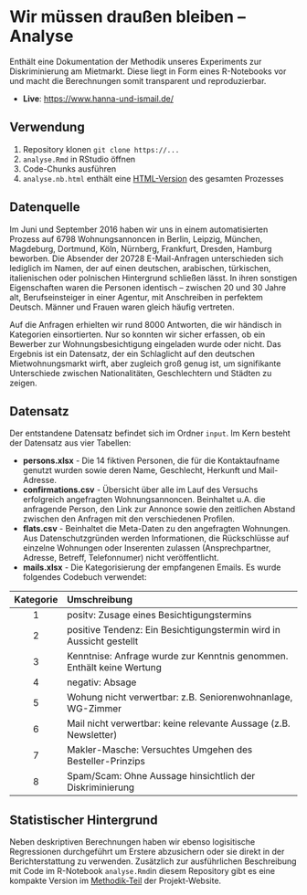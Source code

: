 # Wir müssen draußen bleiben – Analyse
Enthält eine Dokumentation der Methodik unseres Experiments zur Diskriminierung am Mietmarkt. Diese liegt in Form eines R-Notebooks vor und macht die Berechnungen somit transparent und reproduzierbar.

- **Live**: https://www.hanna-und-ismail.de/

## Verwendung
1. Repository klonen `git clone https://...`
2. `analyse.Rmd` in RStudio öffnen
3. Code-Chunks ausführen
4. `analyse.nb.html` enthält eine [HTML-Version](https://br-data.github.io/diskriminierung-mietmarkt-analyse/analyse.nb.html) des gesamten Prozesses

## Datenquelle
Im Juni und September 2016 haben wir uns in einem automatisierten Prozess auf 6798 Wohnungsannoncen in Berlin, Leipzig, München, Magdeburg, Dortmund, Köln, Nürnberg, Frankfurt, Dresden, Hamburg beworben. Die Absender der 20728 E-Mail-Anfragen unterschieden sich lediglich im Namen, der auf einen deutschen, arabischen, türkischen, italienischen oder polnischen Hintergrund schließen lässt. In ihren sonstigen Eigenschaften waren die Personen identisch – zwischen 20 und 30 Jahre alt, Berufseinsteiger in einer Agentur, mit Anschreiben in perfektem Deutsch. Männer und Frauen waren gleich häufig vertreten.

Auf die Anfragen erhielten wir rund 8000 Antworten, die wir händisch in Kategorien einsortierten. Nur so konnten wir sicher erfassen, ob ein Bewerber zur Wohnungsbesichtigung eingeladen wurde oder nicht. Das Ergebnis ist ein Datensatz, der ein Schlaglicht auf den deutschen Mietwohnungsmarkt wirft, aber zugleich groß genug ist, um signifikante Unterschiede zwischen Nationalitäten, Geschlechtern und Städten zu zeigen.

## Datensatz

Der entstandene Datensatz befindet sich im Ordner `input`. Im Kern besteht der Datensatz aus vier Tabellen:

- **persons.xlsx** - Die 14 fiktiven Personen, die für die Kontaktaufname genutzt wurden sowie deren Name, Geschlecht, Herkunft und Mail-Adresse.
- **confirmations.csv** - Übersicht über alle im Lauf des Versuchs erfolgreich angefragten Wohnungsannoncen. Beinhaltet u.A. die anfragende Person, den Link zur Annonce sowie den zeitlichen Abstand zwischen den Anfragen mit den verschiedenen Profilen.
- **flats.csv** - Beinhaltet die Meta-Daten zu den angefragten Wohnungen. Aus Datenschutzgründen werden Informationen, die Rückschlüsse auf einzelne Wohnungen oder Inserenten zulassen (Ansprechpartner, Adresse, Betreff, Telefonnumer) nicht veröffentlicht.
- **mails.xlsx** - Die Kategorisierung der empfangenen Emails. Es wurde folgendes Codebuch verwendet:

| Kategorie | Umschreibung |
|:-----:|:-----|
| 1 | positv: Zusage eines Besichtigungstermins |
| 2 | positive Tendenz: Ein Besichtigungstermin wird in Aussicht gestellt|
| 3 | Kenntnise: Anfrage wurde zur Kenntnis genommen. Enthält keine Wertung |
| 4 | negativ: Absage |
| 5 | Wohung nicht verwertbar: z.B. Seniorenwohnanlage, WG-Zimmer |
| 6 | Mail nicht verwertbar: keine relevante Aussage (z.B. Newsletter) |
| 7 | Makler-Masche: Versuchtes Umgehen des Besteller-Prinzips |
| 8 | Spam/Scam: Ohne Aussage hinsichtlich der Diskriminierung |


## Statistischer Hintergrund
Neben deskriptiven Berechnungen haben wir ebenso logisitische Regressionen durchgeführt um Erstere abzusichern oder sie direkt in der Berichterstattung zu verwenden. Zusätzlich zur ausführlichen Beschreibung mit Code im R-Notebook `analyse.Rmd`in diesem Repository gibt es eine kompakte Version im [Methodik-Teil](https://www.hanna-und-ismail.de/methodik.html) der Projekt-Website.

